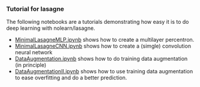 ### Tutorial for lasagne

The following notebooks are a tutorials demonstrating how easy it is to do deep learning with nolearn/lasagne.

* [MinimalLasagneMLP.ipynb](MinimalLasagneMLP.ipynb) shows how to create a multilayer percentron.
* [MinimalLasagneCNN.ipynb](MinimalLasagneCNN.ipynb) shows how to create a (simgle) convolution neural network
* [DataAugmentation.ipynb](DataAugmentation.ipynb) shows how to do training data augmentation (in principle)
* [DataAugmentationII.ipynb](DataAugmentationII.ipynb) shows how to use training data augmentation to ease overfitting and do a better prediction.